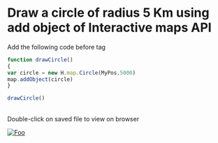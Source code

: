 


# Draw a circle of radius 5 Km using add object of Interactive maps API
Add the following code before </script> tag

```javascript
function drawCircle()
{
var circle = new H.map.Circle(MyPos,5000)
map.addObject(circle)
}

drawCircle()
```
</br> Double-click on saved file to view on browser


[![Foo](https://github.com/kuberaspeaking/Shruti-JS-workshop/blob/master/img/s4.png)](https://github.com/kuberaspeaking/Shruti-JS-workshop/blob/master/Step4.md) 
